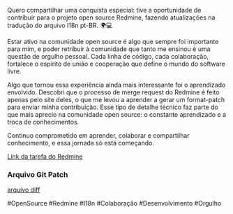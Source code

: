 Quero compartilhar uma conquista especial: tive a oportunidade de contribuir para o projeto open source Redmine, fazendo atualizações na tradução do arquivo I18n pt-BR. 🌍💻

Estar ativo na comunidade open source é algo que sempre foi importante para mim, e poder retribuir à comunidade que tanto me ensinou é uma questão de orgulho pessoal. Cada linha de código, cada colaboração, fortalece o espírito de união e cooperação que define o mundo do software livre.

Algo que tornou essa experiência ainda mais interessante foi o aprendizado envolvido. Descobri que o processo de merge request do Redmine é feito apenas pelo site deles, o que me levou a aprender a gerar um format-patch para enviar minha contribuição. Esse tipo de detalhe técnico faz parte do que mais aprecio na comunidade open source: o constante aprendizado e a troca de conhecimentos.

Continuo comprometido em aprender, colaborar e compartilhar conhecimento, e essa jornada só está começando.

[Link da tarefa do Redmine](https://www.redmine.org/issues/41249)

### Arquivo Git Patch
[arquivo diff](update-pt-br-translation-git.diff)

#OpenSource #Redmine #I18n #Colaboração #Desenvolvimento #Orgulho
